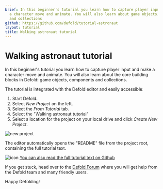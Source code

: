 ```yaml
---
brief: In this beginner's tutorial you learn how to capture player input and make
  a character move and animate. You will also learn about game objects, components
  and collections
github: https://github.com/defold/tutorial-astronaut
layout: tutorial
title: Walking astronaut tutorial
---
```


# Walking astronaut tutorial

In this beginner's tutorial you learn how to capture player input and make a character move and animate. You will also learn about the core building blocks in Defold: game objects, components and collections.

The tutorial is integrated with the Defold editor and easily accessible:

1. Start Defold.
2. Select *New Project* on the left.
3. Select the *From Tutorial* tab.
4. Select the "Walking astronaut tutorial"
5. Select a location for the project on your local drive and click *Create New Project*.

![new project](../images/new-astronaut.png)

The editor automatically opens the "README" file from the project root, containing the full tutorial text.

![icon](../images/icon-tutorial.svg) [You can also read the full tutorial text on Github](https://github.com/defold/tutorial-astronaut)

If you get stuck, head over to the [Defold Forum](//forum.defold.com) where you will get help from the Defold team and many friendly users.

Happy Defolding!